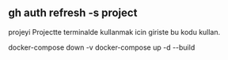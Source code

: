 ## gh auth refresh -s project
projeyi Projectte terminalde kullanmak icin giriste bu kodu kullan.


docker-compose down -v
docker-compose up -d --build



